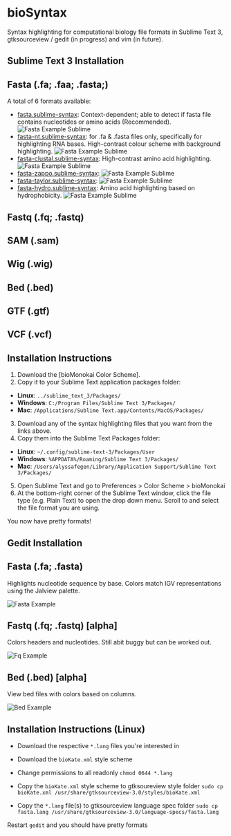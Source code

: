 # bioSyntax
Syntax highlighting for computational biology file formats in Sublime Text 3, gtksourceview / gedit (in progress) and vim (in future).

## Sublime Text 3 Installation

## Fasta (.fa; .faa; .fasta;)
A total of 6 formats available:
- [fasta.sublime-syntax](syntax/sublime/fasta.sublime-syntax): Context-dependent; able to detect if fasta file contains nucleotides or amino acids (Recommended).
![Fasta Example Sublime](dev/img/fasta_context.png)
- [fasta-nt.sublime-syntax](syntax/sublime/fasta-nt.sublime-syntax): for .fa & .fasta files only, specifically for highlighting RNA bases. High-contrast colour scheme with background highlighting.
![Fasta Example Sublime](dev/img/fasta_clustal.png)
- [fasta-clustal.sublime-syntax](syntax/sublime/fasta-clustal.sublime-syntax): High-contrast amino acid highlighting.
![Fasta Example Sublime](dev/img/fasta_clustal.png)
- [fasta-zappo.sublime-syntax](syntax/sublime/fasta-zappo.sublime-syntax):
![Fasta Example Sublime](dev/img/fasta_zappo.png)
- [fasta-taylor.sublime-syntax](syntax/sublime/fasta-taylor.sublime-syntax):
![Fasta Example Sublime](dev/img/fasta_taylor.png)
- [fasta-hydro.sublime-syntax](syntax/sublime/fasta-hydro.sublime-syntax): Amino acid highlighting based on hydrophobicity.
![Fasta Example Sublime](dev/img/fasta_hydro.png)

## Fastq (.fq; .fastq)


## SAM (.sam)


## Wig (.wig)


## Bed (.bed)


## GTF (.gtf)


## VCF (.vcf)

## Installation Instructions

1. Download the [bioMonokai Color Scheme].
2. Copy it to your Sublime Text application packages folder:
- **Linux**: `../sublime_text_3/Packages/`
- **Windows**: `C:/Program Files/Sublime Text 3/Packages/`
- **Mac**: `/Applications/Sublime Text.app/Contents/MacOS/Packages/`
3. Download any of the syntax highlighting files that you want from the links above.
4. Copy them into the Sublime Text Packages folder:
- **Linux**: `~/.config/sublime-text-3/Packages/User`
- **Windows**: `%APPDATA%/Roaming/Sublime Text 3/Packages/`
- **Mac**: `/Users/alyssafegen/Library/Application Support/Sublime Text 3/Packages/`
5. Open Sublime Text and go to Preferences > Color Scheme > bioMonokai
6. At the bottom-right corner of the Sublime Text window, click the file type (e.g. Plain Text) to open the drop down menu. Scroll to and select the file format you are using.

You now have pretty formats!

## Gedit Installation

## Fasta (.fa; .fasta)
Highlights nucleotide sequence by base. Colors match IGV representations using the Jalview palette.

![Fasta Example](dev/bioSyntax_fasta.png)

## Fastq (.fq; .fastq) [alpha]
Colors headers and nucleotides. Still abit buggy but can be worked out.

![Fq Example](dev/bioSyntax_fq.png)

## Bed (.bed) [alpha]
View bed files with colors based on columns.

![Bed Example](dev/bioSyntax_bed.png)

## Installation Instructions (Linux)
- Download the respective `*.lang` files you're interested in
- Download the `bioKate.xml` style scheme
 
- Change permissions to all readonly
	`chmod 0644 *.lang`

- Copy the `bioKate.xml` style scheme to gtksoureview style folder
	`sudo cp bioKate.xml /usr/share/gtksourceview-3.0/styles/bioKate.xml`

- Copy the `*.lang` file(s) to gtksourceview language spec folder
	`sudo cp fasta.lang /usr/share/gtksourceview-3.0/language-specs/fasta.lang`

Restart `gedit` and you should have pretty formats 



